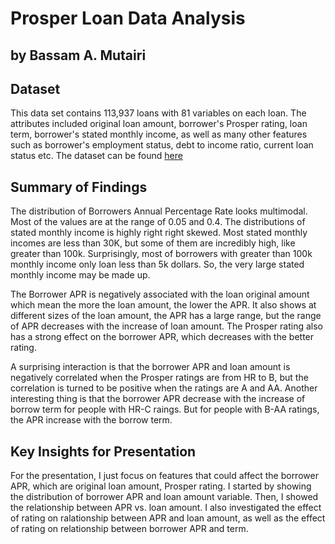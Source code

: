 # Prosper Loan Data Analysis
## by Bassam A. Mutairi


## Dataset

This data set contains 113,937 loans with 81 variables on each loan. The attributes included original loan amount, borrower's Prosper rating, loan term, borrower's stated monthly income, as well as many other features such as borrower's employment status, debt to income ratio, current loan status etc. The dataset can be found [here](https://s3.amazonaws.com/udacity-hosted-downloads/ud651/prosperLoanData.csv)

## Summary of Findings

The distribution of Borrowers Annual Percentage Rate looks multimodal. Most of the values are at the range of 0.05 and 0.4. The distributions of stated monthly income is highly right right skewed. Most stated monthly incomes are less than 30K, but some of them are incredibly high, like greater than 100k. Surprisingly, most of borrowers with greater than 100k monthly income only loan less than 5k dollars. So, the very large stated monthly income may be made up.

The Borrower APR is negatively associated with the loan original amount which mean the more the loan amount, the lower the APR. It also shows at different sizes of the loan amount, the APR has a large range, but the range of APR decreases with the increase of loan amount. The Prosper rating also has a strong effect on the borrower APR, which decreases with the better rating.

A surprising interaction is that the borrower APR and loan amount is negatively correlated when the Prosper ratings are from HR to B, but the correlation is turned to be positive when the ratings are A and AA. Another interesting thing is that the borrower APR decrease with the increase of borrow term for people with HR-C raings. But for people with B-AA ratings, the APR increase with the borrow term.


## Key Insights for Presentation

For the presentation, I just focus on features that could affect the borrower APR, which are original loan amount, Prosper rating. I started by showing the distribution of borrower APR and loan amount variable. Then, I showed the relationship between APR vs. loan amount. I also investigated the effect of rating on ralationship between APR and loan amount, as well as the effect of rating on relationship between borrower APR and term.
